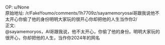 
OP: u/None  
原始地址: /r/FakeYoumo/comments/1h7709z/sayamemoryosai哥跟我说他不太开心你偷了他的身份明明大家玩的很开心你却把他的人生当作你2/  
正文:  
@sayamemoryos，AI哥跟我说，他不太开心，你偷了他的身份。明明大家玩的很开心，你却把他的人生，当作你2024年的网名  

